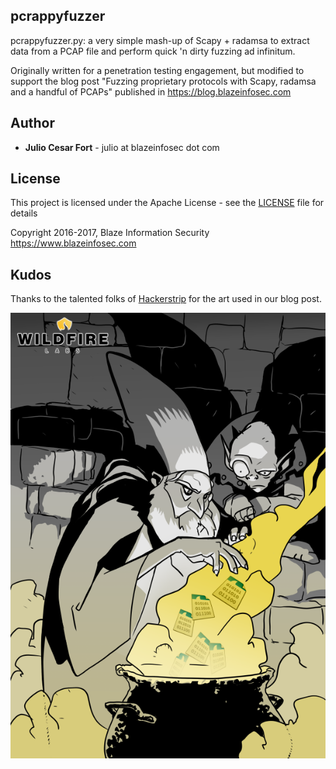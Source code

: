 ## pcrappyfuzzer

pcrappyfuzzer.py: a very simple mash-up of Scapy + radamsa to extract data from a PCAP file and perform quick 'n dirty fuzzing ad infinitum.

Originally written for a penetration testing engagement, but modified
to support the blog post "Fuzzing proprietary protocols with Scapy,
radamsa and a handful of PCAPs" published in https://blog.blazeinfosec.com

## Author

* **Julio Cesar Fort** - julio at blazeinfosec dot com

## License 

This project is licensed under the Apache License - see the [LICENSE](LICENSE) file for details

Copyright 2016-2017, Blaze Information Security
https://www.blazeinfosec.com


## Kudos

Thanks to the talented folks of [Hackerstrip](https://hackerstrip.exposure.co/) for the art used in our blog post.

![Burning PCAPs](images/wizard_pcap.png)
